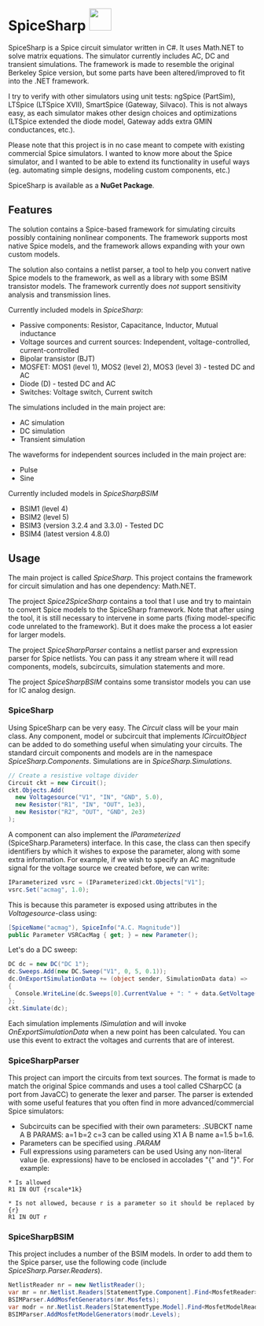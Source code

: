 # SpiceSharp <img src="https://github.com/svenboulanger/SpiceSharp/blob/master/SpiceNetIcon.png?raw=true" width="45px" />
SpiceSharp is a Spice circuit simulator written in C#. It uses Math.NET to solve matrix equations. The simulator currently includes AC, DC and transient simulations. The framework is made to resemble the original Berkeley Spice version, but some parts have been altered/improved to fit into the .NET framework.

I try to verify with other simulators using unit tests: ngSpice (PartSim), LTSpice (LTSpice XVII), SmartSpice (Gateway, Silvaco). This is not always easy, as each simulator makes other design choices and optimizations (LTSpice extended the diode model, Gateway adds extra GMIN conductances, etc.).

Please note that this project is in no case meant to compete with existing commercial Spice simulators. I wanted to know more about the  Spice simulator, and I wanted to be able to extend its functionality in useful ways (eg. automating simple designs, modeling custom components, etc.)

SpiceSharp is available as a **NuGet Package**.

## Features
The solution contains a Spice-based framework for simulating circuits possibly containing nonlinear components. The framework supports most native Spice models, and the framework allows expanding with your own custom models.

The solution also contains a netlist parser, a tool to help you convert native Spice models to the framework, as well as a library with some BSIM transistor models.
The framework currently does *not* support sensitivity analysis and transmission lines.

Currently included models in *SpiceSharp*:
- Passive components: Resistor, Capacitance, Inductor, Mutual inductance
- Voltage sources and current sources: Independent, voltage-controlled, current-controlled
- Bipolar transistor (BJT)
- MOSFET: MOS1 (level 1), MOS2 (level 2), MOS3 (level 3) - tested DC and AC
- Diode (D) - tested DC and AC
- Switches: Voltage switch, Current switch

The simulations included in the main project are:
- AC simulation
- DC simulation
- Transient simulation

The waveforms for independent sources included in the main project are:
- Pulse
- Sine

Currently included models in *SpiceSharpBSIM*
- BSIM1 (level 4)
- BSIM2 (level 5)
- BSIM3 (version 3.2.4 and 3.3.0) - Tested DC
- BSIM4 (latest version 4.8.0)

## Usage
The main project is called *SpiceSharp*. This project contains the framework for circuit simulation and has one dependency: Math.NET.

The project *Spice2SpiceSharp* contains a tool that I use and try to maintain to convert Spice models to the SpiceSharp framework. Note that after using the tool, it is still necessary to intervene in some parts (fixing model-specific code unrelated to the framework). But it does make the process a lot easier for larger models.

The project *SpiceSharpParser* contains a netlist parser and expression parser for Spice netlists. You can pass it any stream where it will read components, models, subcircuits, simulation statements and more.

The project *SpiceSharpBSIM* contains some transistor models you can use for IC analog design.

### SpiceSharp
Using SpiceSharp can be very easy. The *Circuit* class will be your main class. Any component, model or subcircuit that implements *ICircuitObject* can be added to do something useful when simulating your circuits.
The standard circuit components and models are in the namespace *SpiceSharp.Components*. Simulations are in *SpiceSharp.Simulations*.
```C#
// Create a resistive voltage divider
Circuit ckt = new Circuit();
ckt.Objects.Add(
  new Voltagesource("V1", "IN", "GND", 5.0),
  new Resistor("R1", "IN", "OUT", 1e3),
  new Resistor("R2", "OUT", "GND", 2e3)
);
```

A component can also implement the *IParameterized* (SpiceSharp.Parameters) interface. In this case, the class can then specify identifiers by which it wishes to expose the parameter, along with some extra information. For example, if we wish to specify an AC magnitude signal for the voltage source we created before, we can write:
```C#
IParameterized vsrc = (IParameterized)ckt.Objects["V1"];
vsrc.Set("acmag", 1.0);
```
This is because this parameter is exposed using attributes in the *Voltagesource*-class using:
```C#
[SpiceName("acmag"), SpiceInfo("A.C. Magnitude")]
public Parameter VSRCacMag { get; } = new Parameter();
```

Let's do a DC sweep:
```C#
DC dc = new DC("DC 1");
dc.Sweeps.Add(new DC.Sweep("V1", 0, 5, 0.1));
dc.OnExportSimulationData += (object sender, SimulationData data) =>
{
  Console.WriteLine(dc.Sweeps[0].CurrentValue + ": " + data.GetVoltage("OUT"));
};
ckt.Simulate(dc);
```
Each simulation implements *ISimulation* and will invoke *OnExportSimulationData* when a new point has been calculated. You can use this event to extract the voltages and currents that are of interest.

### SpiceSharpParser
This project can import the circuits from text sources. The format is made to match the original Spice commands and uses a tool called CSharpCC (a port from JavaCC) to generate the lexer and parser.
The parser is extended with some useful features that you often find in more advanced/commercial Spice simulators:
- Subcircuits can be specified with their own parameters: .SUBCKT name A B PARAMS: a=1 b=2 c=3 can be called using X1 A B name a=1.5 b=1.6.
- Parameters can be specified using *.PARAM*
- Full expressions using parameters can be used
Using any non-literal value (ie. expressions) have to be enclosed in accolades "{" and "}". For example:
```
* Is allowed
R1 IN OUT {rscale*1k}

* Is not allowed, because r is a parameter so it should be replaced by {r}
R1 IN OUT r
```

### SpiceSharpBSIM
This project includes a number of the BSIM models. In order to add them to the Spice parser, use the following code (include *SpiceSharp.Parser.Readers*).
```C#
NetlistReader nr = new NetlistReader();
var mr = nr.Netlist.Readers[StatementType.Component].Find<MosfetReader>();
BSIMParser.AddMosfetGenerators(mr.Mosfets);
var modr = nr.Netlist.Readers[StatementType.Model].Find<MosfetModelReader>();
BSIMParser.AddMosfetModelGenerators(modr.Levels);
```
